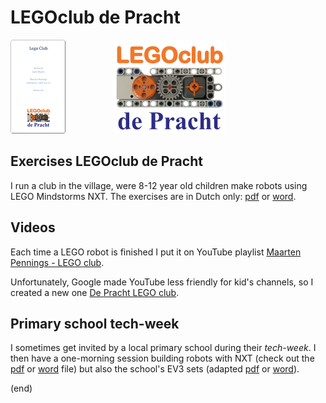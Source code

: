 # LEGOclub de Pracht

[![exercises](exercises.png)](LegoClub.pdf)         [![logo](logo/LegoClubDePracht0180x0150.png)](logo)

## Exercises LEGOclub de Pracht
I run a club in the village, were 8-12 year old children make robots using LEGO Mindstorms NXT.
The exercises are in Dutch only: [pdf](LegoClub.pdf) or [word](LegoClub.docx).

## Videos
Each time a LEGO robot is finished I put it on YouTube playlist 
[Maarten Pennings - LEGO club](http://www.youtube.com/playlist?list=PLrlJSwck1Q0iv_t6WtuNv7dbaEXJX42nd).

Unfortunately, Google made YouTube less friendly for kid's channels, so I created a new one 
[De Pracht LEGO club](https://www.youtube.com/channel/UCxKt3LKH9oVT_rLr5mPyQkg).


## Primary school tech-week
I sometimes get invited by a local primary school during their _tech-week_. 
I then have a one-morning session building robots with NXT (check out the [pdf](KennisMakingNXT.pdf) or [word](KennisMakingNXT.docx) file)
but also the school's EV3 sets (adapted [pdf](KennisMakingEV3.pdf) or [word](KennisMakingEV3.docx)).

(end)
